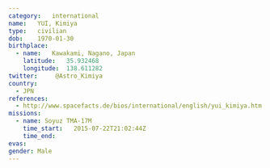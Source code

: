 ```yaml
---
category:	international
name:	YUI, Kimiya
type:	civilian
dob:	1970-01-30
birthplace:
  - name:	Kawakami, Nagano, Japan
    latitude:	35.932468
    longitude:	138.611282
twitter:	 @Astro_Kimiya
country:
  - JPN
references:
  - http://www.spacefacts.de/bios/international/english/yui_kimiya.htm
missions:
  - name: Soyuz TMA-17M
    time_start:   2015-07-22T21:02:44Z
    time_end:     
evas:
gender:	Male
---
```

